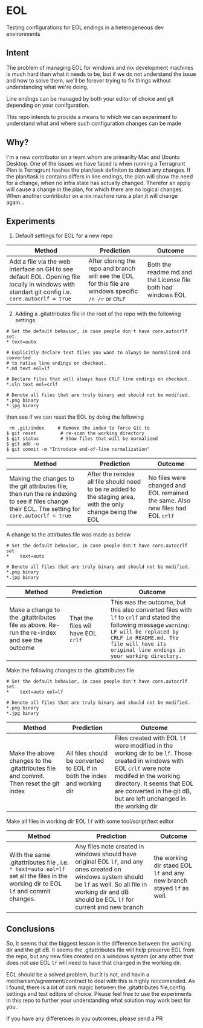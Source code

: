 # EOL
Testing configurations for EOL endings in a heterogeneous dev environments

## Intent
The problem of managing EOL for windows and nix development machines is much hard than what it needs to be, but if we do not understand the issue and how to solve them, we'll be forever trying to fix things without understanding what we're doing.

Line endings can be managed by both your editor of choice and git depending on your conifguration.

This repo intends to provide a means to which we can experiment to understand what and where such configuration changes can be made

## Why?
I'm a new contributor on a team whom are primarilty Mac and Ubuntu Desktop. One of the issues we have faced is when running a Terragrunt Plan is Terragrunt hashes the plan/task definiton to detect any changes. If the plan/task is contains differs in line endings, the plan will show the need for a change, when no infra state has actually changed. Therefor an apply will cause a change in the plan, for which there are no logical changes. When another contributor on a nix machine runs a plan,it will change again... 

## Experiments
1. Default settings for EOL for a new repo

**Method**|**Prediction**|**Outcome**
-|-|-|
Add a file via the web interface on GH to see default EOL. Opening file locally in windows with standart git config i.e. `core.autocrlf = true` | After cloning the repo and branch will see the EOL for this file are windows specific `/n /r` or `CRLF` | Both the readme.md and the License file both had windows EOL

2. Adding a .gitattributes file in the root of the repo with the following settings
```
# Set the default behavior, in case people don't have core.autocrlf set.
* text=auto

# Explicitly declare text files you want to always be normalized and converted
# to native line endings on checkout.
*.md text eol=lf

# Declare files that will always have CRLF line endings on checkout.
*.sln text eol=crlf

# Denote all files that are truly binary and should not be modified.
*.png binary
*.jpg binary
```

then see if we can reset the EOL by doing the following

```
 rm .git/index     # Remove the index to force Git to
$ git reset         # re-scan the working directory
$ git status        # Show files that will be normalized
$ git add -u
$ git commit -m "Introduce end-of-line normalization"
```

**Method**|**Prediction**|**Outcome**
-|-|-|
Making the changes to the git attributes file, then run the re indexing to see if files change their EOL. The setting for `core.autocrlf = true` | After the reindex all file should need to be re added to the staging area, with the only change being the EOL | No files were changed and EOL remained the same. Also new files had EOL `crlf`

A change to the attirbutes file was made as below

```
# Set the default behavior, in case people don't have core.autocrlf set.
*    text=auto

# Denote all files that are truly binary and should not be modified.
*.png binary
*.jpg binary
 ```

**Method**|**Prediction**|**Outcome**
-|-|-|
Make a change to the .gitattributes file as above. Re-run the re-index and see the outcome | That the files wil have EOL `crlf` | This was the outcome, but this also converted files with `lf` to `crlf` and stated the following message `warning: LF will be replaced by CRLF in README.md. The file will have its original line endings in your working directory.`
 

Make the following changes to the .gitattributes file
```
# Set the default behavior, in case people don't have core.autocrlf set.
*    text=auto eol=lf

# Denote all files that are truly binary and should not be modified.
*.png binary
*.jpg binary
 ```
 
 **Method**|**Prediction**|**Outcome**
-|-|-|
Make the above changes to the .gitattributes file and commit. Then reset the git index | All files should be converted to EOL lf in both the index and working dir | Files created with EOL `lf` were modified in the working dir to be `lf`. Those created in windows with EOL `crlf` were note modifed in the working directory. It seems that EOL are converted in the git dB, but are left unchanged in the working dir

Make all files in working dir EOL `lf` with some tool/script/text editor 

 **Method**|**Prediction**|**Outcome**
-|-|-|
With the same .gitattributes file , i.e. `* text=auto eol=lf` set all the files in the working dir to EOL `lf` and commit changes.| Any files note created in windows should have original EOL `lf`, and any ones created on windows system should be `lf` as well. So all file in working dir and dB should be EOL `lf` for current and new branch | the working dir staed EOL `lf` and any new branch stayed `lf` as well.

## Conclusions
So, it seems that the biggest lesson is the difference between the working dir and the git dB. it seems the .gitattributes file will help preserve EOL from the repo, but any new files created on a windows system (or any other that does not use EOL `lf` will need to have that changed in the working dir.

EOL should be a solved problem, but it is not, and havin a mechanism/agreement/contract to deal with this is highly reccomended. As I found, there is a lot of dark magic between the .gitattributes file,config settings and test editors of choice. Please feel free to use the experiments in this repo to further your understanding what solution may work best for you.

If you have any differences in you outcomes, please send a PR
